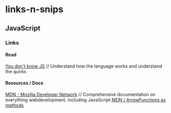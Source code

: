 # links-n-snips

## JavaScript
### Links
#### Read
[You don't know JS](https://github.com/getify/You-Dont-Know-JS) // Understand how the language works and understand the quirks

#### Resources / Docs
[MDN - Mozilla Developer Network](https://developer.mozilla.org/en-US/) // Comprehensive documentation on everything webdevelopment, including JavaScript
[MDN / ArrowFunctions as methods](https://developer.mozilla.org/en-US/docs/Web/JavaScript/Reference/Functions/Arrow_functions#arrow_functions_used_as_methods)
